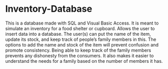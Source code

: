 # Inventory-Database
This is a database made with SQL and Visual Basic Access. It is meant to simulate an inventory for a food shelter or cupboard.
Allows the user to insert data into a database. The user(s) can put the name of the item, update its stock, and keep track of people’s family members in this. The options to add the name and stock of the item will prevent confusion and promote consistency. Being able to keep track of the family members prevents any dishonesty from the consumers. It also makes it easier to understand the needs for a family based on the number of members it has.

